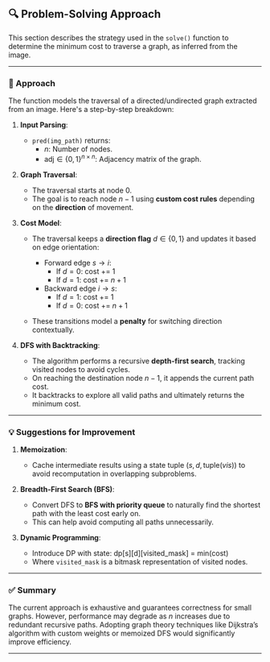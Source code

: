 ## 🔍 Problem-Solving Approach

This section describes the strategy used in the `solve()` function to determine the minimum cost to traverse a graph, as inferred from the image.

---

### 🧠 Approach

The function models the traversal of a directed/undirected graph extracted from an image. Here's a step-by-step breakdown:

1. **Input Parsing**:
   - `pred(img_path)` returns:
     - $n$: Number of nodes.
     - $\text{adj} \in \{0, 1\}^{n \times n}$: Adjacency matrix of the graph.
   
2. **Graph Traversal**:
   - The traversal starts at node 0.
   - The goal is to reach node $n-1$ using **custom cost rules** depending on the **direction** of movement.

3. **Cost Model**:
   - The traversal keeps a **direction flag** $d \in \{0, 1\}$ and updates it based on edge orientation:
     - Forward edge $s \rightarrow i$:
       - If $d = 0$: cost += 1
       - If $d = 1$: cost += $n+1$
     - Backward edge $i \rightarrow s$:
       - If $d = 1$: cost += 1
       - If $d = 0$: cost += $n+1$
   
   - These transitions model a **penalty** for switching direction contextually.

4. **DFS with Backtracking**:
   - The algorithm performs a recursive **depth-first search**, tracking visited nodes to avoid cycles.
   - On reaching the destination node $n-1$, it appends the current path cost.
   - It backtracks to explore all valid paths and ultimately returns the minimum cost.

---

### 💡 Suggestions for Improvement

1. **Memoization**:
   - Cache intermediate results using a state tuple $(s, d, \text{tuple}(vis))$ to avoid recomputation in overlapping subproblems.

2. **Breadth-First Search (BFS)**:
   - Convert DFS to **BFS with priority queue** to naturally find the shortest path with the least cost early on.
   - This can help avoid computing all paths unnecessarily.

3. **Dynamic Programming**:
   - Introduce DP with state: dp[s][d][visited_mask] = min(cost)
   - Where `visited_mask` is a bitmask representation of visited nodes.
---

### ✅ Summary

The current approach is exhaustive and guarantees correctness for small graphs. However, performance may degrade as $n$ increases due to redundant recursive paths. Adopting graph theory techniques like Dijkstra’s algorithm with custom weights or memoized DFS would significantly improve efficiency.

---
